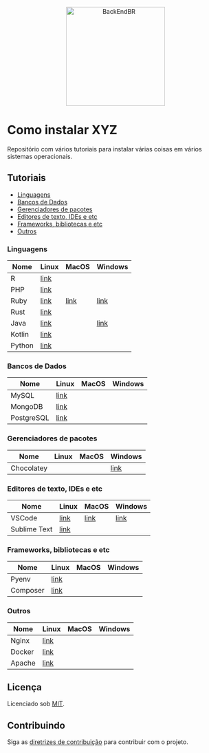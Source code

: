 <!--suppress HtmlDeprecatedAttribute -->

<p align="center">
  <img src="https://avatars3.githubusercontent.com/u/30732658?v=4&s=200.jpg" alt="BackEndBR" width="230" />
</p>

<div id='install'></div>

# Como instalar XYZ

Repositório com vários tutoriais para instalar várias coisas em vários sistemas operacionais.

## Tutoriais

* [Linguagens](#languages)
* [Bancos de Dados](#databases)
* [Gerenciadores de pacotes](#managers)
* [Editores de texto, IDEs e etc](#ides)
* [Frameworks, bibliotecas e etc](#frameworks)
* [Outros](#others)

<div id='languages'></div>

### Linguagens

| Nome   | Linux                                          | MacOS                           | Windows                                   |
|--------|------------------------------------------------|---------------------------------|-------------------------------------------|
| R      | [link](tutoriais/R/linux/ubuntu.md)            |                                 |                                           |
| PHP    | [link](tutoriais/php/linux/ubuntu.md)          |                                 |                                           |
| Ruby   | [link](tutoriais/ruby/linux.md)                | [link](tutoriais/ruby/macos.md) | [link](tutoriais/ruby/windows.md)         |
| Rust   | [link](tutoriais/rust)                         |                                 |                                           |
| Java   | [link](tutoriais/java/linux/ubuntu.md)         |                                 | [link](tutoriais/java/windows/windows.md) |
| Kotlin | [link](tutoriais/kotlin/linux/ubuntu.md)       |                                 |                                           |
| Python | [link](tutoriais/python/linux/python_linux.md) |                                 |                                           |

<div id='databases'></div>

### Bancos de Dados

| Nome       | Linux                                     | MacOS | Windows |
|------------|-------------------------------------------|-------|---------|
| MySQL      | [link](tutoriais/mysql/linux/ubuntu.md)   |       |         |
| MongoDB    | [link](tutoriais/mongodb/linux/ubuntu.md) |       |         |
| PostgreSQL | [link](tutoriais/postgresql/README.md)    |       |         |

<div id='managers'></div>

### Gerenciadores de pacotes

| Nome       | Linux | MacOS | Windows                                         |
|------------|-------|-------|-------------------------------------------------|
| Chocolatey |       |       | [link](tutoriais/chocolatey/windows/windows.md) |

<div id='ides'></div>

### Editores de texto, IDEs e etc

| Nome         | Linux                                     | MacOS                                   | Windows                                     |
|--------------|-------------------------------------------|-----------------------------------------|---------------------------------------------|
| VSCode       | [link](tutoriais/vscode/README.md)        | [link](tutoriais/vscode/macOS/macOS.md) | [link](tutoriais/vscode/windows/windows.md) |
| Sublime Text | [link](tutoriais/sublime/linux/ubuntu.md) |                                         |                                             |

<div id='frameworks'></div>

### Frameworks, bibliotecas e etc

| Nome     | Linux                                      | MacOS | Windows |
|----------|--------------------------------------------|-------|---------|
| Pyenv    | [link](tutoriais/pyenv/linux/ubuntu.md)    |       |         |
| Composer | [link](tutoriais/composer/linux/ubuntu.md) |       |         |

<div id='others'></div>

### Outros

| Nome   | Linux                                    | MacOS | Windows |
|--------|------------------------------------------|-------|---------|
| Nginx  | [link](tutoriais/nginx/linux/ubuntu.md)  |       |         |
| Docker | [link](tutoriais/docker/README.md)       |       |         |
| Apache | [link](tutoriais/apache/linux/ubuntu.md) |       |         |

<div id='license'></div>

## Licença

Licenciado sob [MIT](LICENSE).

<div id='contributing'></div>

## Contribuindo

Siga as [diretrizes de contribuição](CONTRIBUTING.md) para contribuir com o projeto.
